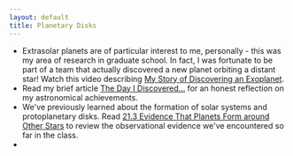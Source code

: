 ```yaml
---
layout: default
title: Planetary Disks
---
```


- Extrasolar planets are of particular interest to me, personally - this was my area of research in graduate school. In fact, I was fortunate to be part of a team that actually discovered a new planet orbiting a distant star! Watch this video describing [My Story of Discovering an Exoplanet](https://youtu.be/0eGfwNndkkg).
- Read my brief article [The Day I Discovered...](https://storage.googleapis.com/avh-lessons/TheDayIDiscovered.pdf) for an honest reflection on my astronomical achievements. 
- We've previously learned about the formation of solar systems and protoplanetary disks. Read [21.3 Evidence That Planets Form around Other Stars](https://openstax.org/books/astronomy-2e/pages/21-3-evidence-that-planets-form-around-other-stars) to review the observational evidence we've encountered so far in the class.
- 
